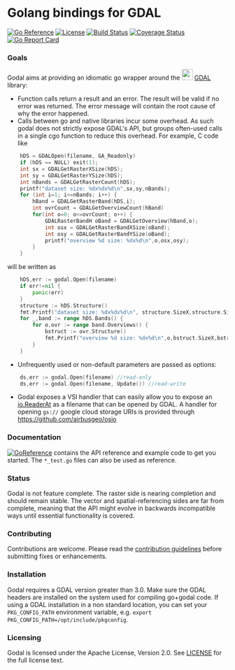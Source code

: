 # Golang bindings for GDAL
[![Go Reference](https://pkg.go.dev/badge/github.com/airbusgeo/godal.svg)](https://pkg.go.dev/github.com/airbusgeo/godal)
[![License](https://img.shields.io/github/license/airbusgeo/godal.svg)](https://github.com/airbusgeo/godal/blob/main/LICENSE)
[![Build Status](https://github.com/airbusgeo/godal/workflows/build/badge.svg?branch=main&event=push)](https://github.com/airbusgeo/godal/actions?query=workflow%3Agodal+event%3Apush+branch%3Amain)
[![Coverage Status](https://coveralls.io/repos/github/airbusgeo/godal/badge.svg?branch=main)](https://coveralls.io/github/airbusgeo/godal?branch=main)
[![Go Report Card](https://goreportcard.com/badge/github.com/airbusgeo/godal)](https://goreportcard.com/report/github.com/airbusgeo/godal)



### Goals

Godal aims at providing an idiomatic go wrapper around the <img src="https://gdal.org/_static/gdalicon.png" width="25" height="25">
[GDAL](https://gdal.org) library:

* Function calls return a result and an error. The result will be valid if
  no error was returned. The error message will contain the root cause of why
  the error happened.
* Calls between go and native libraries incur some overhead. As such godal does
  not strictly expose GDAL's API, but groups often-used calls in a single cgo function
  to reduce this overhead. For example, C code like
```c++
    hDS = GDALOpen(filename, GA_Readonly)
    if (hDS == NULL) exit(1);
    int sx = GDALGetRasterXSize(hDS);
    int sy = GDALGetRasterYSize(hDS);
    int nBands = GDALGetRasterCount(hDS);
    printf("dataset size: %dx%dx%d\n",sx,sy,nBands);
    for (int i=1; i<=nBands; i++) {
        hBand = GDALGetRasterBand(hDS,i);
        int ovrCount = GDALGetOverviewCount(hBand)
        for(int o=0; o<=ovrCount; o++) {
            GDALRasterBandH oBand = GDALGetOverview(hBand,o);
            int osx = GDALGetRasterBandXSize(oBand);
            int osy = GDALGetRasterBandYSize(oBand);
            printf("overview %d size: %dx%d\n",o,osx,osy);
        }
    }
```
will be written as
```go
    hDS,err := godal.Open(filename)
    if err!=nil {
        panic(err)
    }
    structure := hDS.Structure()
    fmt.Printf("dataset size: %dx%dx%d\n", structure.SizeX,structure.SizeY,structure.NBands)
    for _,band := range hDS.Bands() {
        for o,ovr := range band.Overviews() {
            bstruct := ovr.Structure()
            fmt.Printf("overview %d size: %dx%d\n",o,bstruct.SizeX,bstruct.SizeY)
        }
    }
```
* Unfrequently used or non-default parameters are passed as options:
```go
    ds,err := godal.Open(filename) //read-only
    ds,err := godal.Open(filename, Update()) //read-write
```
* Godal exposes a VSI handler that can easily allow you to expose an
  [io.ReaderAt](https://golang.org/pkg/io/#ReaderAt) as a filename that can be
  opened by GDAL. A handler for opening `gs://` google cloud storage URIs is
  provided through https://github.com/airbusgeo/osio

### Documentation

[![GoReference](https://pkg.go.dev/badge/github.com/airbusgeo/godal.svg)](https://pkg.go.dev/github.com/airbusgeo/godal)
contains the API reference and example code to get you started. The
`*_test.go` files can also be used as reference.


### Status

Godal is not feature complete. The raster side is nearing completion and
should remain stable. The vector and spatial-referencing sides are far from
complete, meaning that the API might evolve in backwards incompatible ways
until essential functionality is covered.

### Contributing

Contributions are welcome. Please read the [contribution guidelines](CONTRIBUTING.md)
before submitting fixes or enhancements.

### Installation

Godal requires a GDAL version greater than 3.0. Make sure the GDAL headers
are installed on the system used for compiling go+godal code. If using a GDAL
installation in a non standard location, you can set your `PKG_CONFIG_PATH`
environment variable, e.g. `export PKG_CONFIG_PATH=/opt/include/pkgconfig`.

### Licensing
Godal is licensed under the Apache License, Version 2.0. See
[LICENSE](https://github.com/airbusgeo/godal/blob/main/LICENSE) for the full
license text.


